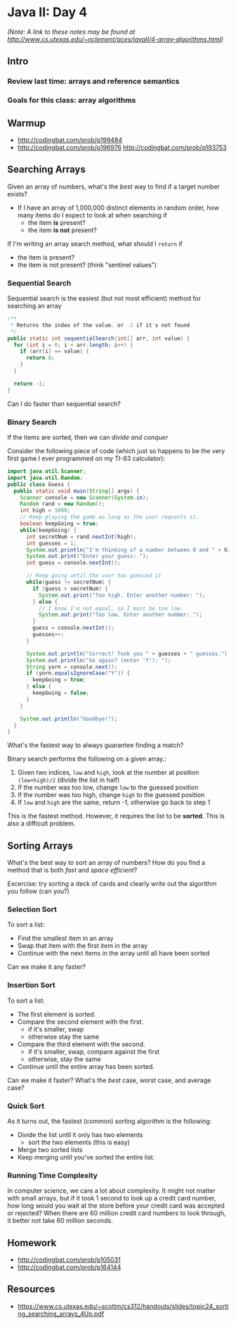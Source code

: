 # Java II: Day 4
*(Note: A link to these notes may be found at http://www.cs.utexas.edu/~nclement/aces/javaII/4-array-algorithms.html)*

## Intro

### Review last time: arrays and reference semantics

### Goals for this class: array algorithms

## Warmup
- http://codingbat.com/prob/p199484
- http://codingbat.com/prob/p196976
http://codingbat.com/prob/p193753

## Searching Arrays
Given an array of numbers, what's the *best* way to find if a target number exists?
 * If I have an array of 1,000,000 distinct elements in random order, how many items do I expect to look at when searching if
   * the item **is** present?
   * the item **is not** present?

If I'm writing an array search method, what should I `return` if
 * the item is present?
 * the item is not present? (think "sentinel values")

### Sequential Search
Sequential search is the easiest (but not most efficient) method for searching an array

```java
/**
 * Returns the index of the value, or -1 if it's not found
 */
public static int sequentialSearch(int[] arr, int value) {
  for (int i = 0; i < arr.length; i++) {
    if (arr[i] == value) {
      return 0;
    }
  }

  return -1;
}
```

Can I do faster than sequential search?

### Binary Search
If the items are sorted, then we can *divide and conquer*

Consider the following piece of code (which just so happens to be the very first game I ever programmed on my TI-83 calculator):
```java
import java.util.Scanner;
import java.util.Random;
public class Guess {
  public static void main(String[] args) {
    Scanner console = new Scanner(System.in);
    Random rand = new Random();
    int high = 1000;
    // Keep playing the game as long as the user requests it.
    boolean keepGoing = true;
    while(keepGoing) {
      int secretNum = rand.nextInt(high);
      int guesses = 1;
      System.out.println("I'm thinking of a number between 0 and " + high);
      System.out.print("Enter your guess: ");
      int guess = console.nextInt();

      // Keep going until the user has guessed it
      while(guess != secretNum) {
        if (guess > secretNum) {
          System.out.print("Too high. Enter another number: ");
        } else {
          // I know I'm not equal, so I must be too low.
          System.out.print("Too low. Enter another number: ");
        }
        guess = console.nextInt();
        guesses++;
      }

      System.out.println("Correct! Took you " + guesses + " guesses.");
      System.out.println("Go again? (enter 'Y'): ");
      String yorn = console.next();
      if (yorn.equalsIgnoreCase("Y")) {
        keepGoing = true;
      } else {
        keepGoing = false;
      }
    }

    System.out.println("Goodbye!");
  }
}
```
What's the fastest way to always guarantee finding a match?

Binary search performs the following on a given array.:
 1. Given two indices, `low` and `high`, look at the number at position `(low+high)/2` (divide the list in half)
 2. If the number was too low, change `low` to the guessed position
 3. If the number was too high, change `high` to the guessed position
 4. If `low` and `high` are the same, return -1, otherwise go back to step 1
 
This is the fastest method. However, it requires the list to be **sorted**. This is also a difficult problem.

## Sorting Arrays
What's the best way to sort an array of numbers? How do you find a method that is both *fast* and *space efficient*?

Excercise: try sorting a deck of cards and clearly write out the algorithm you follow (can you?)

### Selection Sort
To sort a list:
 - Find the smallest item in an array
 - Swap that item with the first item in the array
 - Continue with the next items in the array until all have been sorted

Can we make it any faster?

### Insertion Sort
To sort a list:
 - The first element is sorted.
 - Compare the second element with the first. 
   - if it's smaller, swap
   - otherwise stay the same
 - Compare the third element with the second.
   - if it's smaller, swap, compare against the first
   - otherwise, stay the same
 - Continue until the entire array has been sorted.

Can we make it faster? What's the *best* case, *worst* case, and average case?

### Quick Sort
As it turns out, the fastest (common) sorting algorithm is the following:
 - Divide the list until it only has two elements
   - sort the two elements (this is easy)
 - Merge two sorted lists
 - Keep merging until you've sorted the entire list.

### Running Time Complexity
In computer science, we care a lot about complexity. It might not matter with small arrays, but if it took 1 second to look up a credit card number, how long would you wait at the store before your credit card was accepted or rejected? When there are 60 million credit card numbers to look through, it better not take 60 million seconds.

## Homework
 - http://codingbat.com/prob/p105031
 - http://codingbat.com/prob/p164144

## Resources
 - https://www.cs.utexas.edu/~scottm/cs312/handouts/slides/topic24_sorting_searching_arrays_4Up.pdf
